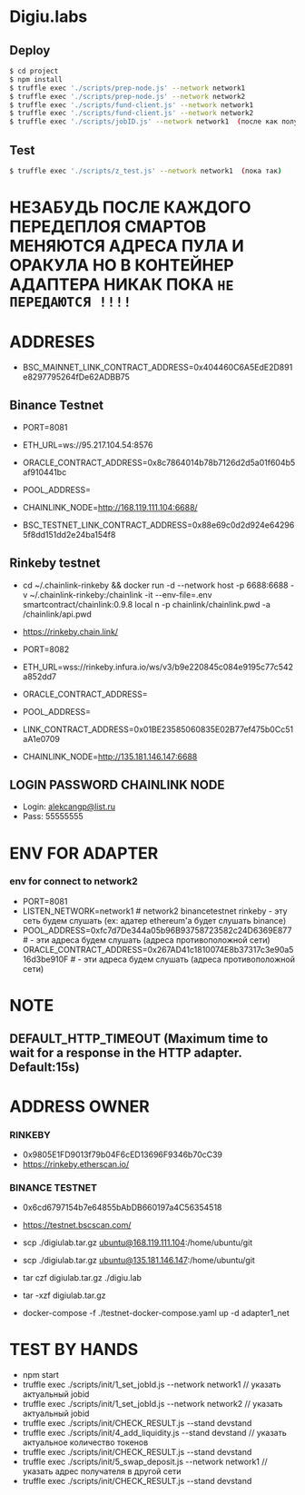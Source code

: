 # Digiu.labs

## Deploy


```bash
$ cd project
$ npm install
$ truffle exec './scripts/prep-node.js' --network network1
$ truffle exec './scripts/prep-node.js' --network network2
$ truffle exec './scripts/fund-client.js' --network network1
$ truffle exec './scripts/fund-client.js' --network network2
$ truffle exec './scripts/jobID.js' --network network1  (после как получили)

```


## Test

```bash
$ truffle exec './scripts/z_test.js' --network network1  (пока так)
```

#  НЕЗАБУДЬ ПОСЛЕ КАЖДОГО ПЕРЕДЕПЛОЯ СМАРТОВ МЕНЯЮТСЯ АДРЕСА ПУЛА И ОРАКУЛА НО В КОНТЕЙНЕР АДАПТЕРА НИКАК ПОКА `НЕ ПЕРЕДАЮТСЯ !!!!`

# ADDRESES

- BSC_MAINNET_LINK_CONTRACT_ADDRESS=0x404460C6A5EdE2D891e8297795264fDe62ADBB75

## Binance Testnet

- PORT=8081
- ETH_URL=ws://95.217.104.54:8576
- ORACLE_CONTRACT_ADDRESS=0x8c7864014b78b7126d2d5a01f604b5af910441bc
- POOL_ADDRESS=


- CHAINLINK_NODE=http://168.119.111.104:6688/
- BSC_TESTNET_LINK_CONTRACT_ADDRESS=0x88e69c0d2d924e642965f8dd151dd2e24ba154f8


## Rinkeby testnet

- cd ~/.chainlink-rinkeby && docker run -d --network host  -p 6688:6688 -v ~/.chainlink-rinkeby:/chainlink -it --env-file=.env smartcontract/chainlink:0.9.8 local n -p  chainlink/chainlink.pwd -a /chainlink/api.pwd
- https://rinkeby.chain.link/

- PORT=8082
- ETH_URL=wss://rinkeby.infura.io/ws/v3/b9e220845c084e9195c77c542a852dd7
- ORACLE_CONTRACT_ADDRESS=
- POOL_ADDRESS=

- LINK_CONTRACT_ADDRESS=0x01BE23585060835E02B77ef475b0Cc51aA1e0709
- CHAINLINK_NODE=http://135.181.146.147:6688


## LOGIN PASSWORD CHAINLINK NODE

- Login: alekcangp@list.ru
- Pass: 55555555


# ENV FOR ADAPTER

### env for connect to network2
- PORT=8081
- LISTEN_NETWORK=network1 # network2 binancetestnet rinkeby - эту сеть будем слушать (ex: адатер ethereum'a будет слушать binance)
- POOL_ADDRESS=0xfc7d7De344a05b96B93758723582c24D6369E877  # - эти адреса будем слушать (адреса противоположной сети)
- ORACLE_CONTRACT_ADDRESS=0x267AD41c1810074E8b37317c3e90a516d3be910F # - эти адреса будем слушать (адреса противоположной сети)


# NOTE
## DEFAULT_HTTP_TIMEOUT (Maximum time to wait for a response in the HTTP adapter. Default:15s)


# ADDRESS OWNER

### RINKEBY

- 0x9805E1FD9013f79b04F6cED13696F9346b70cC39
- https://rinkeby.etherscan.io/

### BINANCE TESTNET

- 0x6cd6797154b7e64855bAbDB660197a4C56354518
- https://testnet.bscscan.com/


- scp ./digiulab.tar.gz ubuntu@168.119.111.104:/home/ubuntu/git
- scp ./digiulab.tar.gz ubuntu@135.181.146.147:/home/ubuntu/git
- tar czf digiulab.tar.gz ./digiu.lab
- tar -xzf digiulab.tar.gz
-  docker-compose -f ./testnet-docker-compose.yaml up -d adapter1_net


# TEST BY HANDS

- npm start
- truffle exec ./scripts/init/1_set_jobId.js --network network1  // указать актуальный jobid
- truffle exec ./scripts/init/1_set_jobId.js --network network2  // указать актуальный jobid
- truffle exec ./scripts/init/CHECK_RESULT.js --stand devstand
- truffle exec ./scripts/init/4_add_liquidity.js --stand devstand // указать актуальное количество токенов
- truffle exec ./scripts/init/CHECK_RESULT.js --stand devstand
- truffle exec ./scripts/init/5_swap_deposit.js --network network1  // указать адрес получателя в другой сети
- truffle exec ./scripts/init/CHECK_RESULT.js --stand devstand

